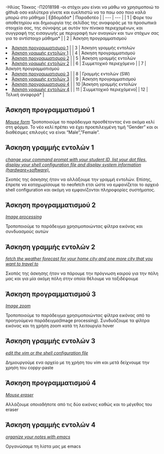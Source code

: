 -Ηλίας Τάκκας 
-Π2018198
-οι στόχοι μου είναι να μάθω να χρησιμοποιώ το github οσο καλύτερα γίνετε και ευελπιστώ να τα παω οσο ποιο καλά μπορώ στο μάθημα
| Εβδομάδα* | Παραδοτέο |
| --- | --- |
| 1 | Φορκ του αποθετηρίου και δημιουργία της σελίδας της αναφοράς με τα προσωπικά στοιχεία σας, της σύνοψης με αυτόν τον πίνακα περιεχομένων, και συγγραφή της εισαγωγής με περιγραφή των αναγκών και των στόχων σας για το αντίστοιχο μάθημα* |
| 2 | Άσκηση προγραμματισμού <li><a href="#Άσκηση προγραμματισμού 1"></span> <span class="toctext">Άσκηση προγραμματισμού 1</span></a> |
| 3 | Άσκηση γραμμής εντολών <li><a href="#Άσκηση γραμμής εντολών 1"></span> <span class="toctext">Άσκηση γραμμής εντολών 1</span></a> |
| 4 | Άσκηση προγραμματισμού <li><a href="#Άσκηση προγραμματισμού 2"></span> <span class="toctext">Άσκηση προγραμματισμού 2</span></a> |
| 5 | Άσκηση γραμμής εντολών <li><a href="#Άσκηση γραμμής εντολών 2"></span> <span class="toctext">Άσκηση γραμμής εντολών 2</span></a> |
| 6 | Συμμετοχικό περιεχόμενο  |
| 7 | Άσκηση προγραμματισμού <li><a href="#Άσκηση προγραμματισμού 3"></span> <span class="toctext">Άσκηση προγραμματισμού 3</span></a> |
| 8 | Γραμμής εντολών (SW) <li><a href="#Άσκηση γραμμής εντολών 3"></span> <span class="toctext">Άσκηση γραμμής εντολών 3</span></a> |
| 9 | Άσκηση προγραμματισμού <li><a href="#Άσκηση προγραμματισμού 4"></span> <span class="toctext">Άσκηση προγραμματισμού 4</span></a> |
| 10 |Άσκηση γραμμής εντολών <li><a href="#Άσκηση γραμμής εντολών 4"></span> <span class="toctext">Άσκηση γραμμής εντολών 4</span></a> |
| 11 | Συμμετοχικό περιεχόμενο|
| 12 | Τελική αναφορά* |

<h2><span id="Άσκηση προγραμματισμού 1">Άσκηση προγραμματισμού 1</span></h2>
<i><a href= "https://github.com/eliastk09/gr/blob/gh-pages/_remix/mouse-form.md" tittle=“Mouse form”>Mouse form</a></i>
Τροποποιούμε το παράδειγμα προσθέτοντας ένα ακόμα κελί στη φόρμα. Το νέο κελί πρέπει να έχει προεπιλεγμένη τιμή “Gender” και οι διαθέσιμες επιλογές να είναι “Male”,”Female”. 


<h2><span id="Άσκηση γραμμής εντολών 1">Άσκηση γραμμής εντολών 1</span></h2>
<i><a href= "https://asciinema.org/a/386477" 
tittle=" change your command prompt with your student ID, list your dot files, display your shell configuration file and display system information (hardware+software).">change your command prompt with your student ID, list your dot files, display your shell configuration file and display system information (hardware+software).</a></i>

Σκοπός της άσκησης ήταν να αλλάξουμε την γραμμή εντολών. Επίσης, έπρεπε να καταχωρίσουμε το neofetch  ετσι ώστε να εμφανίζεται το αρχειό shell configuration και ακόμη να εμφανίζονται πληροφορίες συστήματος. 

<h2><span id="Άσκηση προγραμματισμού 2">Άσκηση προγραμματισμού 2</span></h2>
<i><a href= "https://github.com/eliastk09/gr/blob/gh-pages/_remix/clock-processing.md" tittle=“ Image processing”>Image processing</a></i>

Τροποποιούμε το παράδειγμα χρησιμοποιώντας φίλτρα εικόνας και συνδυασμούς αυτών 

<h2><span id="Άσκηση γραμμής εντολών 2">Άσκηση γραμμής εντολών 2</span></h2>
<i><a href= "https://asciinema.org/a/386481"
 tittle="fetch the weather forecast for your home city and one more city that you want to travel to">fetch the weather forecast for your home city and one more city that you want to travel to</a></i>
 
 Σκοπός της άσκησης ήταν να πάρουμε την πρόγνωση καιρού για την πόλη μας και για μία ακόμη πόλη στην οποία θέλουμε να ταξιδέψουμε
      
<h2><span id="Άσκηση προγραμματισμού 3">Άσκηση προγραμματισμού 3</span></h2>
<i><a href= "https://github.com/eliastk09/gr/blob/gh-pages/_remix/image-zoom.md" tittle=“ Image zoom”>Image zoom</a></i>

Τροποποιούμε το παράδειγμα χρησιμοποιώντας φίλτρα εικόνας από το προηγούμενο παράδειγμα(Image processing). Συνδυάζουμε τα φίλτρα εικόνας και τη χρήση zoom κατά τη λειτουργία hover

<h2><span id="Άσκηση γραμμής εντολών 3">Άσκηση γραμμής εντολών 3</span></h2>
<i><a href= "https://asciinema.org/a/386527"
      tittle="edit the vim or the shell configuration file">edit the vim or the shell configuration file</a></i>
      
Δημιουργούμε ενα αρχείο με τη χρήση του vim και μετά δείχνουμε την χρηση του coppy-paste 

<h2><span id="Άσκηση προγραμματισμού 4">Άσκηση προγραμματισμού 4</span></h2>
<i><a href= "https://github.com/eliastk09/gr/blob/gh-pages/_remix/mouse-eraser.md" tittle=“Mouse eraser”>Mouse eraser</a></i>

Αλλάζουμε οποιαδήποτε από τις δύο εικόνες καθώς και το μέγεθος του eraser

<h2><span id="Άσκηση γραμμής εντολών 4">Άσκηση γραμμής εντολών 4</span></h2>
<i><a href= "https://asciinema.org/a/386525"
      tittle="organize your notes with emacs">organize your notes with emacs</a></i>
      
Οργανώσαμε τη λίστα μας με emacs
